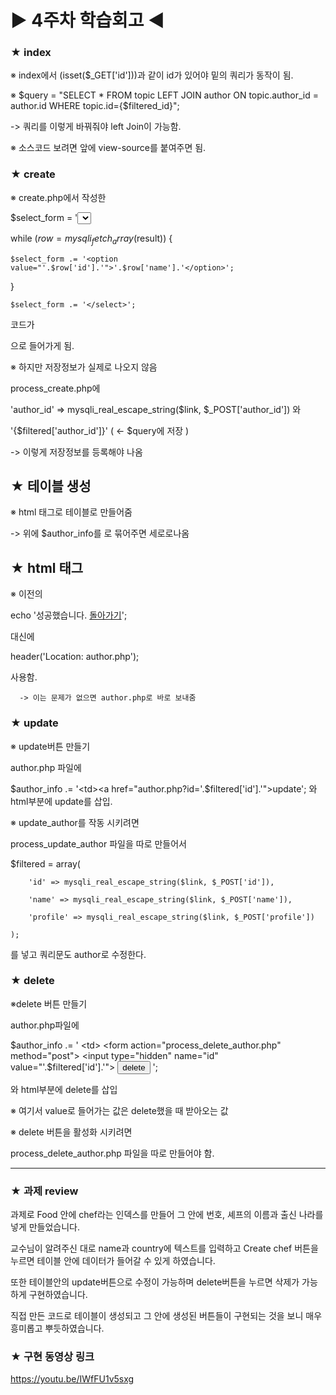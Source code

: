 # ▶ 4주차 학습회고 ◀

### ★ index

※ index에서 (isset($_GET['id']))과 같이 id가 있어야 밑의 쿼리가 동작이 됨.

※ $query = "SELECT * FROM topic LEFT JOIN author ON topic.author_id = author.id WHERE
      topic.id={$filtered_id}";

-> 쿼리를 이렇게 바꿔줘야 left Join이 가능함.

※ 소스코드 보려면 앞에 view-source를 붙여주면 됨.


### ★ create

※ create.php에서 작성한

  $select_form = '<select name = "author_id">';
      
  while ($row = mysqli_fetch_array($result)) {
  
    $select_form .= '<option value="'.$row['id'].'">'.$row['name'].'</option>';
    
  }
  
    $select_form .= '</select>';
    
코드가

<?= $select_form ?> 으로 들어가게 됨.

※ 하지만 저장정보가 실제로 나오지 않음

process_create.php에 

'author_id' => mysqli_real_escape_string($link, $_POST['author_id'])  와

'{$filtered['author_id']}'    ( <- $query에 저장 )

-> 이렇게 저장정보를 등록해야 나옴



## ★ 테이블 생성
※ html 태그로 테이블로 만들어줌

 -> 위에 $author_info를 <tr>로 묶어주면 세로로나옴
      



## ★ html 태그
※ 이전의 

echo '성공했습니다. <a href="index.php">돌아가기</a>';

대신에

header('Location: author.php');

사용함.
 
      -> 이는 문제가 없으면 author.php로 바로 보내줌


### ★ update
※ update버튼 만들기

author.php 파일에

$author_info .= '<td><a href="author.php?id='.$filtered['id'].'">update</a></th>'; 와 html부분에 <th>update</th>를 삽입.


※ update_author를 작동 시키려면 

process_update_author 파일을 따로 만들어서

$filtered = array(

        'id' => mysqli_real_escape_string($link, $_POST['id']),
        
        'name' => mysqli_real_escape_string($link, $_POST['name']),
        
        'profile' => mysqli_real_escape_string($link, $_POST['profile'])
        
    );
    
를 넣고 쿼리문도 author로 수정한다.


### ★ delete

※delete 버튼 만들기

author.php파일에

$author_info .= '
        <td>
          <form action="process_delete_author.php" method="post">
            <input type="hidden" name="id" value="'.$filtered['id'].'">
            <input type="submit" value="delete">
          </form>
        </td>
      ';
      
와 html부분에 <th>delete</th>를 삽입

※ 여기서 value로 들어가는 값은 delete했을 때 받아오는 값

※ delete 버튼을 활성화 시키려면

process_delete_author.php 파일을 따로 만들어야 함.


<hr/>

### ★ 과제 review
과제로 Food 안에 chef라는 인덱스를 만들어 그 안에 번호, 셰프의 이름과 출신 나라를 넣게 만들었습니다.

교수님이 알려주신 대로 name과 country에 텍스트를 입력하고 Create chef 버튼을 누르면 테이블 안에 데이터가 들어갈 수 있게 하였습니다.

또한 테이블안의 update버튼으로 수정이 가능하며 delete버튼을 누르면 삭제가 가능하게 구현하였습니다.

직접 만든 코드로 테이블이 생성되고 그 안에 생성된 버튼들이 구현되는 것을 보니 매우 흥미롭고 뿌듯하였습니다.


### ★ 구현 동영상 링크 
<https://youtu.be/IWfFU1v5sxg>




